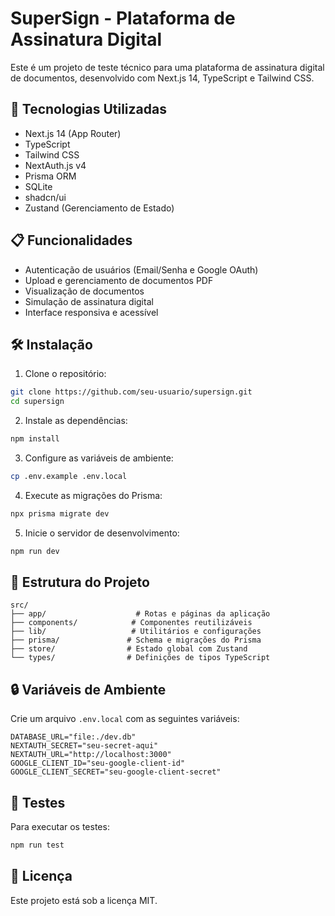 # SuperSign - Plataforma de Assinatura Digital

Este é um projeto de teste técnico para uma plataforma de assinatura digital de documentos, desenvolvido com Next.js 14, TypeScript e Tailwind CSS.

## 🚀 Tecnologias Utilizadas

- Next.js 14 (App Router)
- TypeScript
- Tailwind CSS
- NextAuth.js v4
- Prisma ORM
- SQLite
- shadcn/ui
- Zustand (Gerenciamento de Estado)

## 📋 Funcionalidades

- Autenticação de usuários (Email/Senha e Google OAuth)
- Upload e gerenciamento de documentos PDF
- Visualização de documentos
- Simulação de assinatura digital
- Interface responsiva e acessível

## 🛠️ Instalação

1. Clone o repositório:
```bash
git clone https://github.com/seu-usuario/supersign.git
cd supersign
```

2. Instale as dependências:
```bash
npm install
```

3. Configure as variáveis de ambiente:
```bash
cp .env.example .env.local
```

4. Execute as migrações do Prisma:
```bash
npx prisma migrate dev
```

5. Inicie o servidor de desenvolvimento:
```bash
npm run dev
```

## 📁 Estrutura do Projeto

```
src/
├── app/                    # Rotas e páginas da aplicação
├── components/            # Componentes reutilizáveis
├── lib/                   # Utilitários e configurações
├── prisma/               # Schema e migrações do Prisma
├── store/                # Estado global com Zustand
└── types/                # Definições de tipos TypeScript
```

## 🔒 Variáveis de Ambiente

Crie um arquivo `.env.local` com as seguintes variáveis:

```env
DATABASE_URL="file:./dev.db"
NEXTAUTH_SECRET="seu-secret-aqui"
NEXTAUTH_URL="http://localhost:3000"
GOOGLE_CLIENT_ID="seu-google-client-id"
GOOGLE_CLIENT_SECRET="seu-google-client-secret"
```

## 🧪 Testes

Para executar os testes:

```bash
npm run test
```

## 📝 Licença

Este projeto está sob a licença MIT. 